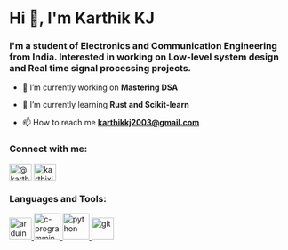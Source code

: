 <h1 align="left">Hi 👋, I'm Karthik KJ</h1>
<h3 align="left">I'm a student of Electronics and Communication Engineering from India. Interested in working on Low-level system design and Real time signal processing projects.</h3>

- 🔭 I’m currently working on **Mastering DSA**

- 🌱 I’m currently learning **Rust and Scikit-learn**

- 📫 How to reach me **karthikkj2003@gmail.com**

<h3 align="left">Connect with me:</h3>
<p align="left">
<a href="https://instagram.com/karthixj" target="blank"><img align="center" src="https://raw.githubusercontent.com/rahuldkjain/github-profile-readme-generator/master/src/images/icons/Social/instagram.svg" alt="@karthixj" height="30" width="40" /></a>
<a href="https://www.leetcode.com/karthixj" target="blank"><img align="center" src="https://raw.githubusercontent.com/rahuldkjain/github-profile-readme-generator/master/src/images/icons/Social/leet-code.svg" alt="karthixj" height="30" width="40" /></a>
</p>

<h3 align="left">Languages and Tools:</h3>
<p align="left"> <a href="https://www.arduino.cc/" target="_blank" rel="noreferrer"> <img src="https://cdn.worldvectorlogo.com/logos/arduino-1.svg" alt="arduino" width="40" height="40"/> <img width="48" height="48" src="https://img.icons8.com/color/48/c-programming.png" alt="c-programming"/> <img width="48" height="48" src="https://img.icons8.com/fluency/48/python.png" alt="python"/> <img src="https://www.vectorlogo.zone/logos/git-scm/git-scm-icon.svg" alt="git" width="40" height="40"/> </p>
